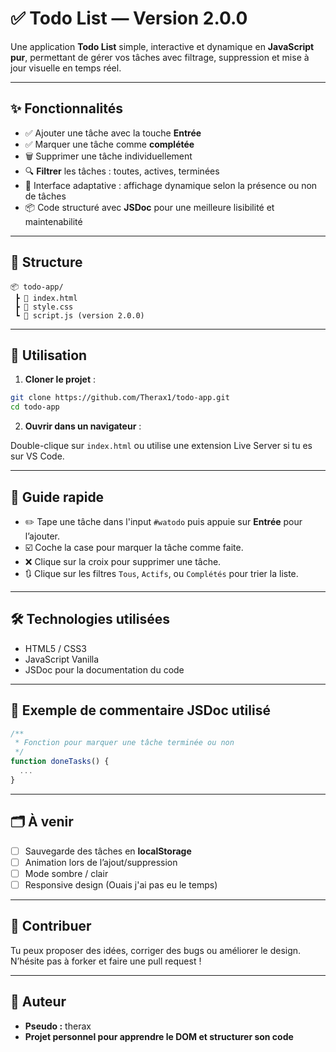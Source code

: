# ✅ Todo List — Version 2.0.0

Une application **Todo List** simple, interactive et dynamique en **JavaScript pur**, permettant de gérer vos tâches avec filtrage, suppression et mise à jour visuelle en temps réel.

---

## ✨ Fonctionnalités

- ✅ Ajouter une tâche avec la touche **Entrée**
- ✅ Marquer une tâche comme **complétée**
- 🗑️ Supprimer une tâche individuellement
- 🔍 **Filtrer** les tâches : toutes, actives, terminées
- 🎨 Interface adaptative : affichage dynamique selon la présence ou non de tâches
- 📦 Code structuré avec **JSDoc** pour une meilleure lisibilité et maintenabilité

---

## 📁 Structure

```
📦 todo-app/
 ┣ 📜 index.html
 ┣ 📜 style.css
 ┗ 📜 script.js (version 2.0.0)
```

---

## 🚀 Utilisation

1. **Cloner le projet** :

```bash
git clone https://github.com/Therax1/todo-app.git
cd todo-app
```

2. **Ouvrir dans un navigateur** :

Double-clique sur `index.html` ou utilise une extension Live Server si tu es sur VS Code.

---

## 🧠 Guide rapide

- ✏️ Tape une tâche dans l'input `#watodo` puis appuie sur **Entrée** pour l’ajouter.
- ☑️ Coche la case pour marquer la tâche comme faite.
- ❌ Clique sur la croix pour supprimer une tâche.
- 🔃 Clique sur les filtres `Tous`, `Actifs`, ou `Complétés` pour trier la liste.

---

## 🛠️ Technologies utilisées

- HTML5 / CSS3
- JavaScript Vanilla
- JSDoc pour la documentation du code

---

## 📌 Exemple de commentaire JSDoc utilisé

```js
/**
 * Fonction pour marquer une tâche terminée ou non
 */
function doneTasks() {
  ...
}
```

---

## 🗂️ À venir

- [ ] Sauvegarde des tâches en **localStorage**
- [ ] Animation lors de l’ajout/suppression
- [ ] Mode sombre / clair
- [ ] Responsive design (Ouais j'ai pas eu le temps)

---

## 🤝 Contribuer

Tu peux proposer des idées, corriger des bugs ou améliorer le design.  
N’hésite pas à forker et faire une pull request !

---

## 👤 Auteur

- **Pseudo :** therax  
- **Projet personnel pour apprendre le DOM et structurer son code**
